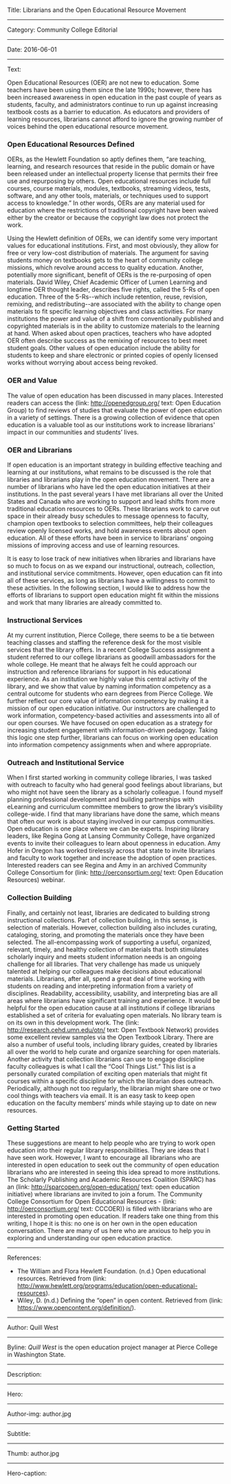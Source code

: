 Title: Librarians and the Open Educational Resource Movement

----

Category: Community College Editorial

----

Date: 2016-06-01

----

Text: 

Open Educational Resources (OER) are not new to education. Some teachers have been using them since the late 1990s; however, there has been increased awareness in open education in the past couple of years as students, faculty, and administrators continue to run up against increasing textbook costs as a barrier to education. As educators and providers of learning resources, librarians cannot afford to ignore the growing number of voices behind the open educational resource movement.

### Open Educational Resources Defined

OERs, as the Hewlett Foundation so aptly defines them, “are teaching, learning, and research resources that reside in the public domain or have been released under an intellectual property license that permits their free use and repurposing by others. Open educational resources include full courses, course materials, modules, textbooks, streaming videos, tests, software, and any other tools, materials, or techniques used to support access to knowledge.” In other words, OERs are any material used for education where the restrictions of traditional copyright have been waived either by the creator or because the copyright law does not protect the work.

Using the Hewlett definition of OERs, we can identify some very important values for educational institutions. First, and most obviously, they allow for free or very low-cost distribution of materials. The argument for saving students money on textbooks gets to the heart of community college missions, which revolve around access to quality education. Another, potentially more significant, benefit of OERs is the re-purposing of open materials. David Wiley, Chief Academic Officer of Lumen Learning and longtime OER thought leader, describes five rights, called the 5-Rs of open education. Three of the 5-Rs--which include retention, reuse, revision, remixing, and redistributing--are associated with the ability to change open materials to fit specific learning objectives and class activities. For many institutions the power and value of a shift from conventionally published and copyrighted materials is in the ability to customize materials to the learning at hand. When asked about open practices, teachers who have adopted OER often describe success as the remixing of resources to best meet student goals. Other values of open education include the ability for students to keep and share electronic or printed copies of openly licensed works without worrying about access being revoked.

### OER and Value

The value of open education has been discussed in many places. Interested readers can access the (link: http://openedgroup.org/ text: Open Education Group) to find reviews of studies that evaluate the power of open education in a variety of settings. There is a growing collection of evidence that open education is a valuable tool as our institutions work to increase librarians' impact in our communities and students’ lives.

### OER and Librarians

If open education is an important strategy in building effective teaching and learning at our institutions, what remains to be discussed is the role that libraries and librarians play in the open education movement. There are a number of librarians who have led the open education initiatives at their institutions. In the past several years I have met librarians all over the United States and Canada who are working to support and lead shifts from more traditional education resources to OERs. These librarians work to carve out space in their already busy schedules to message openness to faculty, champion open textbooks to selection committees, help their colleagues review openly licensed works, and hold awareness events about open education. All of these efforts have been in service to librarians' ongoing missions of improving access and use of learning resources.

It is easy to lose track of new initiatives when libraries and librarians have so much to focus on as we expand our instructional, outreach, collection, and institutional service commitments. However, open education can fit into all of these services, as long as librarians have a willingness to commit to these activities. In the following section, I would like to address how the efforts of librarians to support open education might fit within the missions and work that many libraries are already committed to.

### Instructional Services

At my current institution, Pierce College, there seems to be a tie between teaching classes and staffing the reference desk for the most visible services that the library offers. In a recent College Success assignment a student referred to our college librarians as goodwill ambassadors for the whole college. He meant that he always felt he could approach our instruction and reference librarians for support in his educational experience. As an institution we highly value this central activity of the library, and we show that value by naming information competency as a central outcome for students who earn degrees from Pierce College. We further reflect our core value of information competency by making it a mission of our open education initiative. Our instructors are challenged to work information, competency-based activities and assessments into all of our open courses. We have focused on open education as a strategy for increasing student engagement with information-driven pedagogy. Taking this logic one step further, librarians can focus on working open education into information competency assignments when and where appropriate.

### Outreach and Institutional Service

When I first started working in community college libraries, I was tasked with outreach to faculty who had general good feelings about librarians, but who might not have seen the library as a scholarly colleague. I found myself planning professional development and building partnerships with eLearning and curriculum committee members to grow the library’s visibility college-wide. I find that many librarians have done the same, which means that often our work is about staying involved in our campus communities. Open education is one place where we can be experts. Inspiring library leaders, like Regina Gong at Lansing Community College, have organized events to invite their colleagues to learn about openness in education. Amy Hofer in Oregon has worked tirelessly across that state to invite librarians and faculty to work together and increase the adoption of open practices. Interested readers can see Regina and Amy in an archived Community College Consortium for (link: http://oerconsortium.org/ text: Open Education Resources) webinar.

### Collection Building

Finally, and certainly not least, libraries are dedicated to building strong instructional collections. Part of collection building, in this sense, is selection of materials. However, collection building also includes curating, cataloging, storing, and promoting the materials once they have been selected. The all-encompassing work of supporting a useful, organized, relevant, timely, and healthy collection of materials that both stimulates scholarly inquiry and meets student information needs is an ongoing challenge for all libraries. That very challenge has made us uniquely talented at helping our colleagues make decisions about educational materials. Librarians, after all, spend a great deal of time working with students on reading and interpreting information from a variety of disciplines. Readability, accessibility, usability, and interpreting bias are all areas where librarians have significant training and experience. It would be helpful for the open education cause at all institutions if college librarians established a set of criteria for evaluating open materials. No library team is on its own in this development work. The (link: http://research.cehd.umn.edu/otn/ text: Open Textbook Network) provides some excellent review samples via the Open Textbook Library. There are also a number of useful tools, including library guides, created by libraries all over the world to help curate and organize searching for open materials. Another activity that collection librarians can use to engage discipline faculty colleagues is what I call the “Cool Things List.” This list is a personally curated compilation of exciting open materials that might fit courses within a specific discipline for which the librarian does outreach. Periodically, although not too regularly, the librarian might share one or two cool things with teachers via email. It is an easy task to keep open education on the faculty members’ minds while staying up to date on new resources.

### Getting Started

These suggestions are meant to help people who are trying to work open education into their regular library responsibilities. They are ideas that I have seen work. However, I want to encourage all librarians who are interested in open education to seek out the community of open education librarians who are interested in seeing this idea spread to more institutions. The Scholarly Publishing and Academic Resources Coalition (SPARC) has an (link: http://sparcopen.org/open-education/ text: open education initiative) where librarians are invited to join a forum. The Community College Consortium for Open Educational Resources - (link: http://oerconsortium.org/ text: CCCOER)) is filled with librarians who are interested in promoting open education. If readers take one thing from this writing, I hope it is this: no one is on her own in the open education conversation. There are many of us here who are anxious to help you in exploring and understanding our open education practice.

----

References: 

- The William and Flora Hewlett Foundation. (n.d.) Open educational resources. Retrieved from (link: http://www.hewlett.org/programs/education/open-educational-resources).
- Wiley, D. (n.d.) Defining the “open” in open content. Retrieved from (link: https://www.opencontent.org/definition/).

----

Author: Quill West

----

Byline: *Quill West* is the open education project manager at Pierce College in Washington State.

----

Description: 

----

Hero: 

----

Author-img: author.jpg

----

Subtitle: 

----

Thumb: author.jpg

----

Hero-caption: 